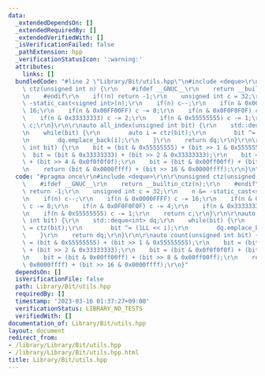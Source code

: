 ```yaml
---
data:
  _extendedDependsOn: []
  _extendedRequiredBy: []
  _extendedVerifiedWith: []
  _isVerificationFailed: false
  _pathExtension: hpp
  _verificationStatusIcon: ':warning:'
  attributes:
    links: []
  bundledCode: "#line 2 \"Library/Bit/utils.hpp\"\n#include <deque>\r\n\r\nunsigned\
    \ ctz(unsigned int n) {\r\n    #ifdef __GNUC__\r\n    return __builtin_ctz(n);\r\
    \n    #endif\r\n    if(!n) return -1;\r\n    unsigned int c = 32;\r\n    n &=\
    \ -static_cast<signed int>(n);\r\n    if(n) c--;\r\n    if(n & 0x0000FFFF) c -=\
    \ 16;\r\n    if(n & 0x00FF00FF) c -= 8;\r\n    if(n & 0x0F0F0F0F) c -= 4;\r\n\
    \    if(n & 0x33333333) c -= 2;\r\n    if(n & 0x55555555) c -= 1;\r\n    return\
    \ c;\r\n}\r\n\r\nauto all_index(unsigned int bit) {\r\n    std::deque<int> dq;\r\
    \n    while(bit) {\r\n        auto i = ctz(bit);\r\n        bit ^= (1LL << i);\r\
    \n        dq.emplace_back(i);\r\n    }\r\n    return dq;\r\n}\r\n\r\nauto count(unsigned\
    \ int bit) {\r\n    bit = (bit & 0x55555555) + (bit >> 1 & 0x55555555);\r\n  \
    \  bit = (bit & 0x33333333) + (bit >> 2 & 0x33333333);\r\n    bit = (bit & 0x0f0f0f0f)\
    \ + (bit >> 4 & 0x0f0f0f0f);\r\n    bit = (bit & 0x00ff00ff) + (bit >> 8 & 0x00ff00ff);\r\
    \n    return (bit & 0x0000ffff) + (bit >> 16 & 0x0000ffff);\r\n}\n"
  code: "#pragma once\r\n#include <deque>\r\n\r\nunsigned ctz(unsigned int n) {\r\n\
    \    #ifdef __GNUC__\r\n    return __builtin_ctz(n);\r\n    #endif\r\n    if(!n)\
    \ return -1;\r\n    unsigned int c = 32;\r\n    n &= -static_cast<signed int>(n);\r\
    \n    if(n) c--;\r\n    if(n & 0x0000FFFF) c -= 16;\r\n    if(n & 0x00FF00FF)\
    \ c -= 8;\r\n    if(n & 0x0F0F0F0F) c -= 4;\r\n    if(n & 0x33333333) c -= 2;\r\
    \n    if(n & 0x55555555) c -= 1;\r\n    return c;\r\n}\r\n\r\nauto all_index(unsigned\
    \ int bit) {\r\n    std::deque<int> dq;\r\n    while(bit) {\r\n        auto i\
    \ = ctz(bit);\r\n        bit ^= (1LL << i);\r\n        dq.emplace_back(i);\r\n\
    \    }\r\n    return dq;\r\n}\r\n\r\nauto count(unsigned int bit) {\r\n    bit\
    \ = (bit & 0x55555555) + (bit >> 1 & 0x55555555);\r\n    bit = (bit & 0x33333333)\
    \ + (bit >> 2 & 0x33333333);\r\n    bit = (bit & 0x0f0f0f0f) + (bit >> 4 & 0x0f0f0f0f);\r\
    \n    bit = (bit & 0x00ff00ff) + (bit >> 8 & 0x00ff00ff);\r\n    return (bit &\
    \ 0x0000ffff) + (bit >> 16 & 0x0000ffff);\r\n}"
  dependsOn: []
  isVerificationFile: false
  path: Library/Bit/utils.hpp
  requiredBy: []
  timestamp: '2023-03-16 01:37:27+09:00'
  verificationStatus: LIBRARY_NO_TESTS
  verifiedWith: []
documentation_of: Library/Bit/utils.hpp
layout: document
redirect_from:
- /library/Library/Bit/utils.hpp
- /library/Library/Bit/utils.hpp.html
title: Library/Bit/utils.hpp
---
```

